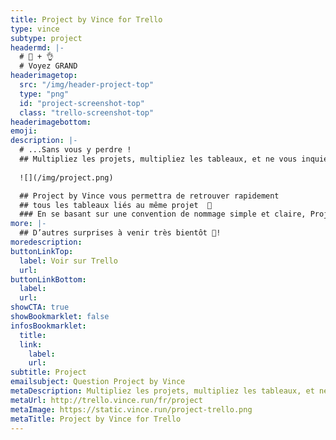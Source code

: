 ```yaml
---
title: Project by Vince for Trello
type: vince
subtype: project
headermd: |-
  # 🐘 + 👌
  # Voyez GRAND
headerimagetop: 
  src: "/img/header-project-top"
  type: "png"
  id: "project-screenshot-top"
  class: "trello-screenshot-top"
headerimagebottom: 
emoji: 
description: |-
  # ...Sans vous y perdre !
  ## Multipliez les projets, multipliez les tableaux, et ne vous inquiétez plus !
    
  ![](/img/project.png)

  ## Project by Vince vous permettra de retrouver rapidement
  ## tous les tableaux liés au même projet  👀
  ### En se basant sur une convention de nommage simple et claire, Project by Vince récupérera l’intégralité des tableaux ayant un préfixe identique. Vous n’aurez plus qu’a scroller dans la liste des tableaux ou à rechercher directement celui dont vous avez besoin !
more: |-
  ## D’autres surprises à venir très bientôt 🎁!
moredescription: 
buttonLinkTop:
  label: Voir sur Trello
  url: 
buttonLinkBottom:
  label: 
  url: 
showCTA: true
showBookmarklet: false
infosBookmarklet:
  title:
  link:
    label: 
    url:  
subtitle: Project
emailsubject: Question Project by Vince
metaDescription: Multipliez les projets, multipliez les tableaux, et ne vous inquiétez plus avec le Power-Up Project by Vince !
metaUrl: http://trello.vince.run/fr/project
metaImage: https://static.vince.run/project-trello.png
metaTitle: Project by Vince for Trello
---
```

